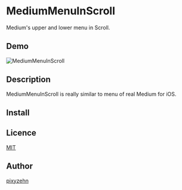 MediumMenuInScroll
====================

Medium's upper and lower menu in Scroll.

## Demo

![MediumMenuInScroll](https://github.com/pixyzehn/MediumMenuInScroll/blob/master/Assets/MediumMenuInScroll.gif)

## Description

MediumMenuInScroll is really similar to menu of real Medium for iOS.

## Install

## Licence

[MIT](https://github.com/pixyzehn/MediumMenu/blob/master/LICENSE)

## Author

[pixyzehn](https://github.com/pixyzehn)
